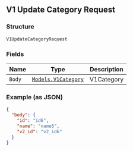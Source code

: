 ## V1 Update Category Request

### Structure

`V1UpdateCategoryRequest`

### Fields

| Name | Type | Description |
|  --- | --- | --- |
| `Body` | [`Models.V1Category`](/doc/models/v1-category.md) | V1Category |

### Example (as JSON)

```json
{
  "body": {
    "id": "id6",
    "name": "name6",
    "v2_id": "v2_id6"
  }
}
```

